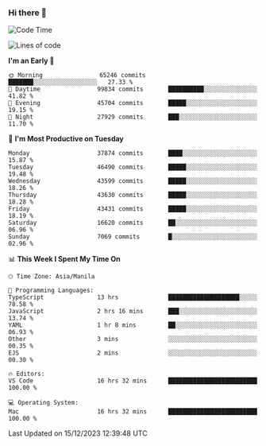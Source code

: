 ### Hi there 👋

<!--START_SECTION:waka-->
![Code Time](http://img.shields.io/badge/Code%20Time-4%2C641%20hrs%2034%20mins-blue)

![Lines of code](https://img.shields.io/badge/From%20Hello%20World%20I%27ve%20Written-104.9%20million%20lines%20of%20code-blue)

**I'm an Early 🐤** 

```text
🌞 Morning                65246 commits       ███████░░░░░░░░░░░░░░░░░░   27.33 % 
🌆 Daytime                99834 commits       ██████████░░░░░░░░░░░░░░░   41.82 % 
🌃 Evening                45704 commits       █████░░░░░░░░░░░░░░░░░░░░   19.15 % 
🌙 Night                  27929 commits       ███░░░░░░░░░░░░░░░░░░░░░░   11.70 % 
```
📅 **I'm Most Productive on Tuesday** 

```text
Monday                   37874 commits       ████░░░░░░░░░░░░░░░░░░░░░   15.87 % 
Tuesday                  46490 commits       █████░░░░░░░░░░░░░░░░░░░░   19.48 % 
Wednesday                43599 commits       █████░░░░░░░░░░░░░░░░░░░░   18.26 % 
Thursday                 43630 commits       █████░░░░░░░░░░░░░░░░░░░░   18.28 % 
Friday                   43431 commits       █████░░░░░░░░░░░░░░░░░░░░   18.19 % 
Saturday                 16620 commits       ██░░░░░░░░░░░░░░░░░░░░░░░   06.96 % 
Sunday                   7069 commits        █░░░░░░░░░░░░░░░░░░░░░░░░   02.96 % 
```


📊 **This Week I Spent My Time On** 

```text
🕑︎ Time Zone: Asia/Manila

💬 Programming Languages: 
TypeScript               13 hrs              ████████████████████░░░░░   78.58 % 
JavaScript               2 hrs 16 mins       ███░░░░░░░░░░░░░░░░░░░░░░   13.74 % 
YAML                     1 hr 8 mins         ██░░░░░░░░░░░░░░░░░░░░░░░   06.93 % 
Other                    3 mins              ░░░░░░░░░░░░░░░░░░░░░░░░░   00.35 % 
EJS                      2 mins              ░░░░░░░░░░░░░░░░░░░░░░░░░   00.30 % 

🔥 Editors: 
VS Code                  16 hrs 32 mins      █████████████████████████   100.00 % 

💻 Operating System: 
Mac                      16 hrs 32 mins      █████████████████████████   100.00 % 
```


 Last Updated on 15/12/2023 12:39:48 UTC
<!--END_SECTION:waka-->


<!--
**rad182/rad182** is a ✨ _special_ ✨ repository because its `README.md` (this file) appears on your GitHub profile.

Here are some ideas to get you started:

- 🔭 I’m currently working on ...
- 🌱 I’m currently learning ...
- 👯 I’m looking to collaborate on ...
- 🤔 I’m looking for help with ...
- 💬 Ask me about ...
- 📫 How to reach me: ...
- 😄 Pronouns: ...
- ⚡ Fun fact: ...
-->
